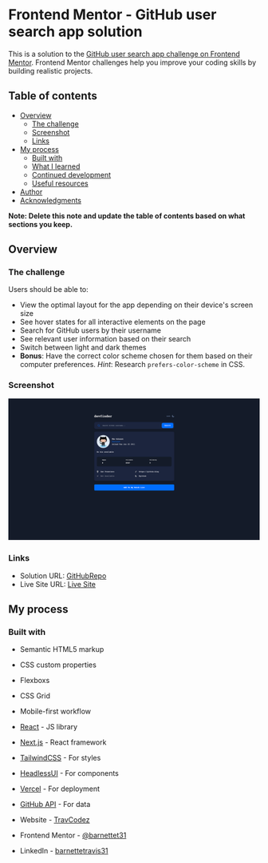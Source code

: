 # Frontend Mentor - GitHub user search app solution

This is a solution to the [GitHub user search app challenge on Frontend Mentor](https://www.frontendmentor.io/challenges/github-user-search-app-Q09YOgaH6). Frontend Mentor challenges help you improve your coding skills by building realistic projects. 

## Table of contents

- [Overview](#overview)
  - [The challenge](#the-challenge)
  - [Screenshot](#screenshot)
  - [Links](#links)
- [My process](#my-process)
  - [Built with](#built-with)
  - [What I learned](#what-i-learned)
  - [Continued development](#continued-development)
  - [Useful resources](#useful-resources)
- [Author](#author)
- [Acknowledgments](#acknowledgments)

**Note: Delete this note and update the table of contents based on what sections you keep.**

## Overview

### The challenge

Users should be able to:

- View the optimal layout for the app depending on their device's screen size
- See hover states for all interactive elements on the page
- Search for GitHub users by their username
- See relevant user information based on their search
- Switch between light and dark themes
- **Bonus**: Have the correct color scheme chosen for them based on their computer preferences. _Hint_: Research `prefers-color-scheme` in CSS.

### Screenshot

![](./screenshot.png)
### Links

- Solution URL: [GitHubRepo](https://github.com/barnettet31/github-user-search-crud)
- Live Site URL: [Live Site](https://github-user-search-crud-neiidhfuw-barnettet31.vercel.app/)

## My process

### Built with

- Semantic HTML5 markup
- CSS custom properties
- Flexboxs
- CSS Grid
- Mobile-first workflow
- [React](https://reactjs.org/) - JS library
- [Next.js](https://nextjs.org/) - React framework
- [TailwindCSS](https://www.tailwindcss.com) - For styles
- [HeadlessUI](https://headlessui.dev/) - For components
- [Vercel](https://vercel.com/) - For deployment
- [GitHub API](https://docs.github.com/en/rest) - For data


- Website - [TravCodez](https://www.travcodez.com/blog/github_user_project)
- Frontend Mentor - [@barnettet31](https://www.frontendmentor.io/profile/barnettet31)
- LinkedIn - [barnettetravis31](https://www.linkedin.com/in/barnettetravis31/)